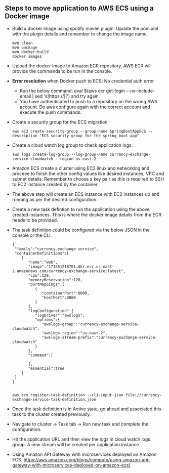 ## Steps to move application to AWS ECS using a Docker image
* Build a docker image using spotify maven plugin: Update the pom.xml with the plugin details and remember to change the image name.

  ```
  mvn clean
  mvn package
  mvn docker:build
  docker images
  ```
* Upload the docker Image to Amazon ECR repository. AWS ECR will provide the commands to be run in the console.
* **Error resolution** when Docker push to ECS: No credential auth error
  * Run the below command: eval $(aws ecr get-login --no-include-email | sed 's|https://||') and try again.
  * You have authenticated to push to a repository on the wrong AWS account. Do aws configure again with the correct account and execute the push commands.
* Create a security group for the ECS migration: 
  ```
  aws ec2 create-security-group --group-name SpringBootAppECS --description "ECS security group for the spring boot app"
  ```
* Create a cloud watch log group to check application logs:
  ```
  aws logs create-log-group --log-group-name currency-exchange-service-cloudwatch --region us-east-2
  ```
* Amazon ECS create a cluster using EC2 linux and networking and proceee to finish the other config values like desired instances, VPC and subnet details. Remember to choose a key pair as this is required to SSH to EC2 instance created by the container.
* The above step will create an ECS instance with EC2 instances up and running as per the desired configuration.
* Create a new task defintion to run the application using the above created instances. This is where the docker image details from the ECR needs to be provided.
* The task definition could be configured via the below JSON in the console or the CLI.
    ```
  {
     "family":"currency-exchange-service",
     "containerDefinitions":[
        {
           "name":"web",
           "image":"171551218701.dkr.ecr.us-east-2.amazonaws.com/currency-exchange-service:latest",
           "cpu":128,
           "memoryReservation":128,
           "portMappings":[
              {
                 "containerPort":8000,
                 "hostPort":8000
              }
           ],
           "logConfiguration":{
              "logDriver":"awslogs",
              "options":{
                 "awslogs-group":"currency-exchange-service-cloudwatch",
                 "awslogs-region":"us-east-2",
                 "awslogs-stream-prefix":"currency-exchange-service-cloudwatch"
              }
           },
           "command":[

           ],
           "essential":true
        }
     ]
   }
      
    ```
    
    ```
    aws ecs register-task-definition --cli-input-json file://currency-exchange-service-task-definition.json
    
    ```
 * Once the task definition is in Active state, go ahead and associated this task to the cluster created previously.
 * Navigate to cluster -> Task tab -> Run new task and complete the configuration.
 * Hit the application URL and then view the logs in cloud watch logs group. A new stream will be created per application instance.
 * Using Amazon API Gateway with microservices deployed on Amazon ECS. https://aws.amazon.com/blogs/compute/using-amazon-api-gateway-with-microservices-deployed-on-amazon-ecs/
